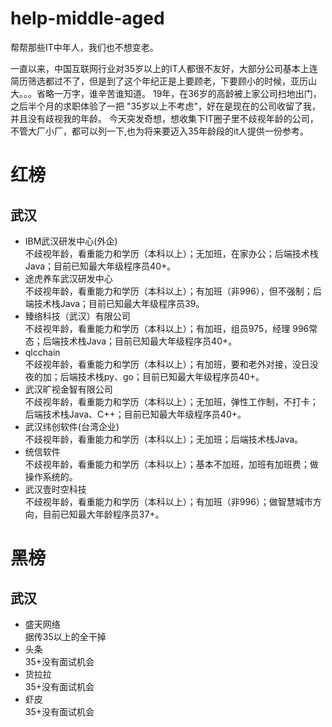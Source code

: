 # help-middle-aged
帮帮那些IT中年人，我们也不想变老。

一直以来，中国互联网行业对35岁以上的IT人都很不友好，大部分公司基本上连简历筛选都过不了，但是到了这个年纪正是上要顾老，下要顾小的时候，亚历山大。。。省略一万字，谁辛苦谁知道。
19年，在36岁的高龄被上家公司扫地出门，之后半个月的求职体验了一把 "35岁以上不考虑"，好在是现在的公司收留了我，并且没有歧视我的年龄。
今天突发奇想，想收集下IT圈子里不歧视年龄的公司，不管大厂小厂，都可以列一下,也为将来要迈入35年龄段的it人提供一份参考。

红榜
====
武汉
---
- IBM武汉研发中心(外企)    
  不歧视年龄，看重能力和学历（本科以上）；无加班，在家办公；后端技术栈Java；目前已知最大年级程序员40+。
- 途虎养车武汉研发中心  
  不歧视年龄，看重能力和学历（本科以上）；有加班（非996），但不强制；后端技术栈Java；目前已知最大年级程序员39。
- 臻络科技（武汉）有限公司  
  不歧视年龄，看重能力和学历（本科以上）；有加班，组员975，经理 996常态；后端技术栈Java；目前已知最大年级程序员40+。
- qlcchain  
  不歧视年龄，看重能力和学历（本科以上）；有加班，要和老外对接，没日没夜的加；后端技术栈py、go；目前已知最大年级程序员40+。
- 武汉旷视金智有限公司  
  不歧视年龄，看重能力和学历（本科以上）；无加班，弹性工作制，不打卡；后端技术栈Java、C++；目前已知最大年级程序员40+。
- 武汉纬创软件(台湾企业)  
  不歧视年龄，看重能力和学历（本科以上）；无加班；后端技术栈Java。
- 统信软件  
  不歧视年龄，看重能力和学历（本科以上）；基本不加班，加班有加班费；做操作系统的。
- 武汉壹时空科技  
  不歧视年龄，看重能力和学历（本科以上）；有加班（非996）；做智慧城市方向，目前已知最大年龄程序员37+。



黑榜
====
武汉
---
- 盛天网络  
  据传35以上的全干掉
- 头条  
  35+没有面试机会
- 货拉拉  
  35+没有面试机会
- 虾皮  
  35+没有面试机会
